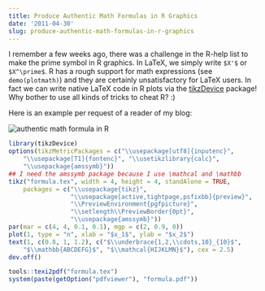 ```yaml
---
title: Produce Authentic Math Formulas in R Graphics
date: '2011-04-30'
slug: produce-authentic-math-formulas-in-r-graphics
---
```


I remember a few weeks ago, there was a challenge in the R-help list to make the prime symbol in R graphics. In LaTeX, we simply write `$X'$` or `$X^\prime$`. R has a rough support for math expressions (see `demo(plotmath)`) and they are certainly unsatisfactory for LaTeX users. In fact we can write native LaTeX code in R plots via the [tikzDevice](http://cran.r-project.org/package=tikzDevice) package! Why bother to use all kinds of tricks to cheat R? :)

Here is an example per request of a reader of my blog:

![authentic math formula in R](https://db.yihui.name/imgur/3mWKw.png)

```r 
library(tikzDevice)
options(tikzMetricPackages = c("\\usepackage[utf8]{inputenc}",
    "\\usepackage[T1]{fontenc}", "\\usetikzlibrary{calc}",
    "\\usepackage{amssymb}"))
## I need the amssymb package because I use \mathcal and \mathbb
tikz("formula.tex", width = 4, height = 4, standAlone = TRUE,
    packages = c("\\usepackage{tikz}",
                 "\\usepackage[active,tightpage,psfixbb]{preview}",
                 "\\PreviewEnvironment{pgfpicture}",
                 "\\setlength\\PreviewBorder{0pt}",
                 "\\usepackage{amssymb}"))
par(mar = c(4, 4, 0.1, 0.1), mgp = c(2, 0.9, 0))
plot(1, type = "n", xlab = "$x_1$", ylab = "$x_2$")
text(1, c(0.8, 1, 1.2), c("$\\underbrace{1,2,\\cdots,10}_{10}$",
    "$\\mathbb{ABCDEFG}$", "$\\mathcal{HIJKLMN}$"), cex = 2.5)
dev.off()

tools::texi2pdf("formula.tex")
system(paste(getOption("pdfviewer"), "formula.pdf"))
```

